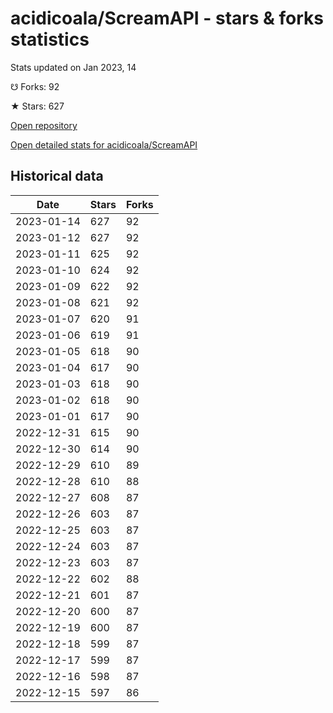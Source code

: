 # acidicoala/ScreamAPI - stars & forks statistics

Stats updated on Jan 2023, 14

☋ Forks: 92

★ Stars: 627

[Open repository](https://github.com/acidicoala/ScreamAPI)

[Open detailed stats for acidicoala/ScreamAPI](https://reviewgithub.com/rep/acidicoala/ScreamAPI)

## Historical data
| Date | Stars | Forks |
|------|-------|-------|
| 2023-01-14 | 627 | 92 | 
| 2023-01-12 | 627 | 92 | 
| 2023-01-11 | 625 | 92 | 
| 2023-01-10 | 624 | 92 | 
| 2023-01-09 | 622 | 92 | 
| 2023-01-08 | 621 | 92 | 
| 2023-01-07 | 620 | 91 | 
| 2023-01-06 | 619 | 91 | 
| 2023-01-05 | 618 | 90 | 
| 2023-01-04 | 617 | 90 | 
| 2023-01-03 | 618 | 90 | 
| 2023-01-02 | 618 | 90 | 
| 2023-01-01 | 617 | 90 | 
| 2022-12-31 | 615 | 90 | 
| 2022-12-30 | 614 | 90 | 
| 2022-12-29 | 610 | 89 | 
| 2022-12-28 | 610 | 88 | 
| 2022-12-27 | 608 | 87 | 
| 2022-12-26 | 603 | 87 | 
| 2022-12-25 | 603 | 87 | 
| 2022-12-24 | 603 | 87 | 
| 2022-12-23 | 603 | 87 | 
| 2022-12-22 | 602 | 88 | 
| 2022-12-21 | 601 | 87 | 
| 2022-12-20 | 600 | 87 | 
| 2022-12-19 | 600 | 87 | 
| 2022-12-18 | 599 | 87 | 
| 2022-12-17 | 599 | 87 | 
| 2022-12-16 | 598 | 87 | 
| 2022-12-15 | 597 | 86 | 

